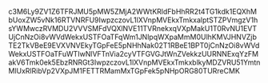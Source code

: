 c3M6Ly9ZV1Z6TFRJMU5pMW5ZMjA2WWtKRldFbHhRR2t4TG1kdk1EQXhMbUoxZW5vNk16RTVNRFU9IwpzczovL1lXVnpMVEkxTmkxalptSTZPVmgzV1hsYWMwczRVMDU2VVVSMFdVQXlNVE11TVRnekxqVXpMakU1T0RvNU1EVTUjCnNzOi8vWVdWekxUSTFOaTFqWm1JNlpqWXpaMmM0UlhKMVJHNVZjbTE2TkVBeE9EVXVNVEkyTGpFeE5pNHhNak02T1RBeE1BPT0jCnNzOi8vWVdWekxUSTFOaTFuWTIwNlVFTnVia2cyVTFGVGJtWnZVekkzUURNNExqYzFMakV6Tmk0ek5EbzRNRGt3IwpzczovL1lXVnpMVEkxTmkxblkyMDZVRU51YmtnMlUxRlRibVp2VXpJM1FETTRMamMxTGpFek5pNHpORG80TURreCMK